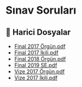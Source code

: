 # Sınav Soruları


<!--Index-->

## 🔗 Harici Dosyalar

- [Final 2017 Örgün.pdf](./Final%202017%20%C3%96rg%C3%BCn.pdf)
- [Final 2017 İkili.pdf](./Final%202017%20%C4%B0kili.pdf)
- [Final 2018 Örgün.pdf](./Final%202018%20%C3%96rg%C3%BCn.pdf)
- [Final 2019 SE.pdf](./Final%202019%20SE.pdf)
- [Vize 2017 Örgün.pdf](./Vize%202017%20%C3%96rg%C3%BCn.pdf)
- [Vize 2017 İkili.pdf](./Vize%202017%20%C4%B0kili.pdf)


<!--Index-->


